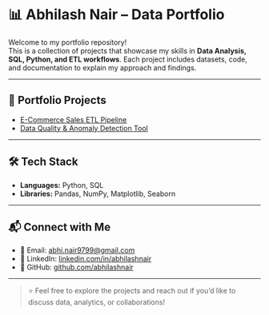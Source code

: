 # 📊 Abhilash Nair – Data Portfolio

Welcome to my portfolio repository!  
This is a collection of projects that showcase my skills in **Data Analysis, SQL, Python, and ETL workflows**. Each project includes datasets, code, and documentation to explain my approach and findings.

---

## 🔗 Portfolio Projects

- [E-Commerce Sales ETL Pipeline](https://github.com/abhi-9799/ecommerce-pipeline)
- [Data Quality & Anomaly Detection Tool](https://github.com/abhi-9799/Data-Quality-Anomaly-Detection-Tool)

---

## 🛠️ Tech Stack

- **Languages:** Python, SQL  
- **Libraries:** Pandas, NumPy, Matplotlib, Seaborn  

---

## 📬 Connect with Me  

- 📧 Email: [abhi.nair9799@gmail.com](mailto:abhi.nair9799@gmail.com)  
- 💼 LinkedIn: [linkedin.com/in/abhilashnair](#)  
- 🐙 GitHub: [github.com/abhilashnair](#)  

---

> ⭐ Feel free to explore the projects and reach out if you’d like to discuss data, analytics, or collaborations!
